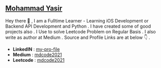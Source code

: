 ## [Mohammad Yasir](https://www.linkedin.com/in/my-pro-file/)

Hey there 👋 , I am a Fulltime Learner - Learning iOS Development or Backend API Development and Python . I have created some of good projects also . I Use to solve Leetcode Problem on Regular Basis . I also write as author at Medium . Source and Profile Links are at below 👇 .

- **LinkedIN** : [my-pro-file](https://www.linkedin.com/in/my-pro-file/)
- **Medium**   : [mdcode2021](https://mdcode2021.medium.com/)
- **Leetcode** : [mdcode2021](https://leetcode.com/mdcode2021/)
